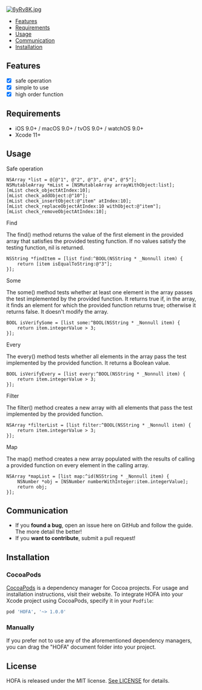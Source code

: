 [![6yRv8K.jpg](https://s3.ax1x.com/2021/03/16/6yRv8K.jpg)](https://imgtu.com/i/6yRv8K)


- [Features](#features)
- [Requirements](#requirements)
- [Usage](#usage)
- [Communication](#communication)
- [Installation](#installation)

## Features

- [x] safe operation
- [x] simple to use
- [x] high order function

## Requirements

- iOS 9.0+ / macOS 9.0+ / tvOS 9.0+ / watchOS 9.0+
- Xcode 11+

## Usage
Safe operation
```
NSArray *list = @[@"1", @"2", @"3", @"4", @"5"];
NSMutableArray *mList = [NSMutableArray arrayWithObject:list];
[mList check_objectAtIndex:10];
[mList check_addObject:@"10"];
[mList check_insertObject:@"item" atIndex:10];
[mList check_replaceObjectAtIndex:10 withObject:@"item"];
[mList check_removeObjectAtIndex:10];
```

Find

The find() method returns the value of the first element in the provided array that satisfies the provided testing function. If no values satisfy the testing function, nil is returned.

```
NSString *findItem = [list find:^BOOL(NSString * _Nonnull item) {
    return [item isEqualToString:@"3"];
}];
```

Some

The some() method tests whether at least one element in the array passes the test implemented by the provided function. It returns true if, in the array, it finds an element for which the provided function returns true; otherwise it returns false. It doesn't modify the array.

```
BOOL isVerifySome = [list some:^BOOL(NSString * _Nonnull item) {
    return item.integerValue > 3;
}];
```

Every

The every() method tests whether all elements in the array pass the test implemented by the provided function. It returns a Boolean value.

```
BOOL isVerifyEvery = [list every:^BOOL(NSString * _Nonnull item) {
    return item.integerValue > 3;
}];
```

Filter

The filter() method creates a new array with all elements that pass the test implemented by the provided function.

```
NSArray *filterList = [list filter:^BOOL(NSString * _Nonnull item) {
    return item.integerValue > 3;
}];
```

Map

The map() method creates a new array populated with the results of calling a provided function on every element in the calling array.

```
NSArray *mapList = [list map:^id(NSString * _Nonnull item) {
    NSNumber *obj = [NSNumber numberWithInteger:item.integerValue];
    return obj;
}];
```

## Communication

- If you **found a bug**, open an issue here on GitHub and follow the guide. The more detail the better!
- If you **want to contribute**, submit a pull request!

## Installation

### CocoaPods

[CocoaPods](https://cocoapods.org) is a dependency manager for Cocoa projects. For usage and installation instructions, visit their website. To integrate HOFA into your Xcode project using CocoaPods, specify it in your `Podfile`:

```ruby
pod 'HOFA', '~> 1.0.0'
```

### Manually

If you prefer not to use any of the aforementioned dependency managers, you can drag the "HOFA" document folder into your project.

## License

HOFA is released under the MIT license. [See LICENSE](https://github.com/Janyau/HOFA/blob/main/LICENSE) for details.